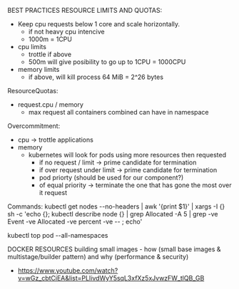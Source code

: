 BEST PRACTICES RESOURCE LIMITS AND QUOTAS:
- Keep cpu requests below 1 core and scale horizontally. 
    - if not heavy cpu intencive 
    - 1000m = 1CPU
- cpu limits
    - trottle if above
    - 500m will give posibility to go up to 1CPU = 1000CPU
- memory limits
    - if above, will kill process 64 MiB = 2^26 bytes


ResourceQuotas:
- request.cpu / memory
    - max request all containers combined can have in namespace

Overcommitment:
- cpu -> trottle applications
- memory 
    - kubernetes will look for pods using more resources then requested
        - if no request / limit -> prime candidate for termination
        - if over request under limit -> prime candidate for termination
        - pod priorty (should be used for our component?)
        - of equal priority -> terminate the one that has gone the most over it request

Commands:
kubectl get nodes --no-headers | awk '{print $1}' | xargs -I {} sh -c 'echo {}; kubectl describe node {} | grep Allocated -A 5 | grep -ve Event -ve Allocated -ve percent -ve -- ; echo'

kubectl top pod --all-namespaces


DOCKER RESOURCES
building small images - how (small base images & multistage/builder pattern) and why (performance & security)
- https://www.youtube.com/watch?v=wGz_cbtCiEA&list=PLIivdWyY5sqL3xfXz5xJvwzFW_tlQB_GB



